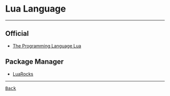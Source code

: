 <h1 title="
a lightweight, high-level, multi-paradigm programming language designed mainly for embedded use in applications"
> Lua Language </h1>

---

## Official

- [The Programming Language Lua](https://www.lua.org/)

## Package Manager

- [LuaRocks](https://luarocks.org/)

---

[<kbd> Back </kbd>](./readme.md)
